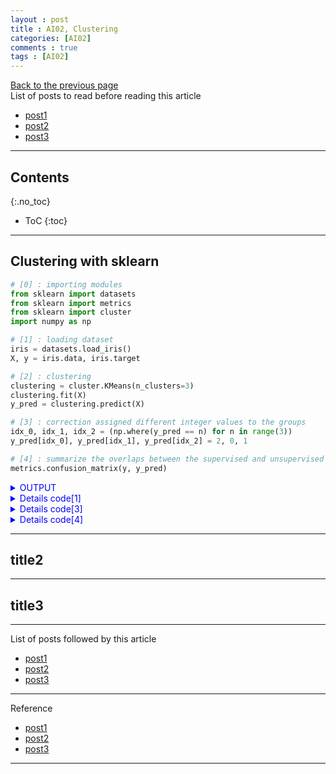```yaml
---
layout : post
title : AI02, Clustering
categories: [AI02]
comments : true
tags : [AI02]
---
```

[Back to the previous page](https://userdyk-github.github.io/Study.html) <br>
List of posts to read before reading this article
- <a href='https://userdyk-github.github.io/'>post1</a>
- <a href='https://userdyk-github.github.io/'>post2</a>
- <a href='https://userdyk-github.github.io/'>post3</a>

---

## Contents
{:.no_toc}

* ToC
{:toc}

<hr class="division1">

## Clustering with sklearn

```python
# [0] : importing modules
from sklearn import datasets
from sklearn import metrics
from sklearn import cluster
import numpy as np

# [1] : loading dataset
iris = datasets.load_iris()
X, y = iris.data, iris.target

# [2] : clustering
clustering = cluster.KMeans(n_clusters=3)
clustering.fit(X)
y_pred = clustering.predict(X)

# [3] : correction assigned different integer values to the groups
idx_0, idx_1, idx_2 = (np.where(y_pred == n) for n in range(3))
y_pred[idx_0], y_pred[idx_1], y_pred[idx_2] = 2, 0, 1

# [4] : summarize the overlaps between the supervised and unsupervised classification
metrics.confusion_matrix(y, y_pred)
```
<details markdown="1">
<summary class='jb-small' style="color:blue">OUTPUT</summary>
<hr class='division3'>
```
array([[50,  0,  0],
       [ 0, 48,  2],
       [ 0, 14, 36]], dtype=int64)
```
<hr class='division3'>
</details>
<details markdown="1">
<summary class='jb-small' style="color:blue">Details code[1]</summary>
<hr class='division3'>
**iris dataset**
```python
import pandas as pd
from sklearn import datasets

iris = datasets.load_iris()
iris.feature_names.append('target_names')

df1 = pd.DataFrame(iris.data)
df2 = pd.DataFrame(iris.target)
df = pd.concat([df1,df2], axis=1)
df.columns = iris.feature_names

print(df)
```
```
     s.length (cm)  s.width (cm)  ...  p.width (cm)  target_names
0              5.1           3.5  ...           0.2             0
1              4.9           3.0  ...           0.2             0
2              4.7           3.2  ...           0.2             0
3              4.6           3.1  ...           0.2             0
4              5.0           3.6  ...           0.2             0
..             ...           ...  ...           ...           ...
145            6.7           3.0  ...           2.3             2
146            6.3           2.5  ...           1.9             2
147            6.5           3.0  ...           2.0             2
148            6.2           3.4  ...           2.3             2
149            5.9           3.0  ...           1.8             2

[150 rows x 5 columns]
```
<hr class='division3'>
</details>
<details markdown="1">
<summary class='jb-small' style="color:blue">Details code[2]</summary>
<hr class='division3'>
```python
# [0] : importing modules
from sklearn import datasets
from sklearn import metrics
from sklearn import cluster
import numpy as np

# [1] : loading dataset
iris = datasets.load_iris()
X, y = iris.data, iris.target

# [2] : clustering
clustering = cluster.KMeans(n_clusters=3)
clustering.fit(X)
```
`OUTPUT`
```
KMeans(algorithm='auto', copy_x=True, init='k-means++', max_iter=300,
       n_clusters=3, n_init=10, n_jobs=None, precompute_distances='auto',
       random_state=None, tol=0.0001, verbose=0)
```
<hr class='division3'>
</details>
<details markdown="1">
<summary class='jb-small' style="color:blue">Details code[3]</summary>
<hr class='division3'>
```python
# [0] : importing modules
from sklearn import datasets
from sklearn import metrics
from sklearn import cluster
import numpy as np

# [1] : loading dataset
iris = datasets.load_iris()
X, y = iris.data, iris.target

# [2] : clustering
clustering = cluster.KMeans(n_clusters=3)
clustering.fit(X)
y_pred = clustering.predict(X)
```
```python
y_pred[::8]
```
`OUTPUT` : array([1, 1, 1, 1, 1, 1, 1, 2, 2, 2, 2, 2, 2, 0, 0, 0, 0, 0, 0])
<br>
```python
y[::8]
```
`OUTPUT` : array([0, 0, 0, 0, 0, 0, 0, 1, 1, 1, 1, 1, 1, 2, 2, 2, 2, 2, 2])
<hr class='division3'>
</details>
<details markdown="1">
<summary class='jb-small' style="color:blue">Details code[4]</summary>
<hr class='division3'>
On the above confusion matrix matrix, **the diagonals** correspond to the number of samples that are correctly classified for each level of the category variable, and **the off-diagonal elements** are the number of incorrectly classified samples. More specifically, the element of the confusion matrix C is the number of samples of category i that were categorized as j. 
<hr class='division3'>
</details>

<hr class="division2">

## title2

<hr class="division2">

## title3

<hr class="division1">

List of posts followed by this article
- [post1](https://userdyk-github.github.io/)
- <a href='https://userdyk-github.github.io/'>post2</a>
- <a href='https://userdyk-github.github.io/'>post3</a>

---

Reference
- [post1](https://userdyk-github.github.io/)
- <a href='https://userdyk-github.github.io/'>post2</a>
- <a href='https://userdyk-github.github.io/'>post3</a>

---

